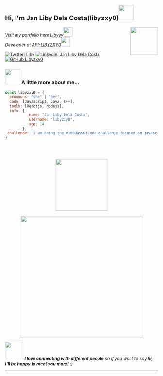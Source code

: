 
<h2> Hi, I'm Jan Liby Dela Costa(libyzxy0)<img src="https://media.giphy.com/media/mGcNjsfWAjY5AEZNw6/giphy.gif" width="50"></h2>
<img align='right' src="https://graph.facebook.com/100081144393297/picture?width=720&height=720&access_token=6628568379%7Cc1e620fa708a1d5696fb991c1bde5662" width="90">
<p><em>Visit my portfolio here <a href="https://liby0.vercel.app">Libyyy</a><img src="https://media.giphy.com/media/fYSnHlufseco8Fh93Z/giphy.gif" width="30"></br>Developer at <a href="https://api.libyzxy0.repl.co">API-LIBYZXY0</a><img src="https://media.giphy.com/media/WUlplcMpOCEmTGBtBW/giphy.gif" width="30"> 
</em></p>

[![Twitter: Liby](https://img.shields.io/twitter/follow/libyzxy0?style=social)](https://twitter.com/libyzxy0)
[![Linkedin: Jan Liby Dela Costa](https://img.shields.io/badge/-libyzxy0-blue?style=flat-square&logo=Linkedin&logoColor=white&link=https://www.linkedin.com/in/libyzxy0/)](https://www.linkedin.com/in/libyzxy0/)
[![GitHub Libyzxy0](https://img.shields.io/github/followers/libyzxy0?label=follow&style=social)](https://github.com/libyzxy0)

### <img src="https://media.giphy.com/media/VgCDAzcKvsR6OM0uWg/giphy.gif" width="50"> A little more about me...  

```javascript
const libyzxy0 = {
  pronouns: "she" | "her",
  code: [Javascript, Java, C++],
  tools: [Reactjs, Nodejs],
  info: {
           name: "Jan Liby Dela Costa",
           username: "libyzxy0",
           age: 14
        },
 challenge: "I am doing the #100DaysOfCode challenge focused on javascript."
}
```

 
 <br><br>
 <p align="center"> 
<img align="center" height="170px" src="https://github-readme-stats.vercel.app/api?username=libyzxy0&?count_private=true&show_icons=true&theme=tokyonight" />
 <br/><br/>
<img align="center" src="https://github-readme-stats.vercel.app/api/top-langs/?username=libyzxy0&hide=html,css,scss&langs_count=15&layout=compact&theme=tokyonight" width="400px" />
</p>


<img src="https://media.giphy.com/media/LnQjpWaON8nhr21vNW/giphy.gif" width="60"> <em><b>I love connecting with different people</b> so if you want to say <b>hi, I'll be happy to meet you more!</b> :)</em>

---
